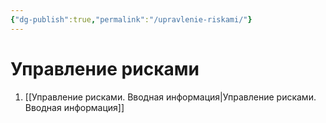 ```yaml
---
{"dg-publish":true,"permalink":"/upravlenie-riskami/"}
---
```


# Управление рисками

1. [[Управление рисками. Вводная информация\|Управление рисками. Вводная информация]]